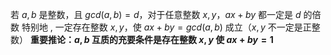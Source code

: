 若 $a,b$ 是整数，且 $gcd(a,b)=d$，对于任意整数 $x,y$，$ax+by$ 都一定是 $d$ 的倍数
特别地 , 一定存在整数 $x,y$，使 $ax+by=gcd(a,b)$ 成立（$x,y$ 不一定是正整数） 
**重要推论：$a,b$ 互质的充要条件是存在整数 $x,y$ 使 $ax+by=1$**